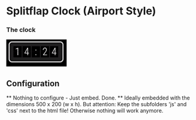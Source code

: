 # Splitflap Clock (Airport Style)

### The clock
![The clock](https://github.com/KneeNinetySeven/OBS-Stream-Assets/blob/master/_res/clocks/splitflap.gif)

## Configuration
** Nothing to configure - Just embed. Done. **
Ideally embedded with the dimensions 500 x 200 (w x h).
But attention: Keep the subfolders 'js' and 'css' next to the html file! Otherwise nothing will work anymore.